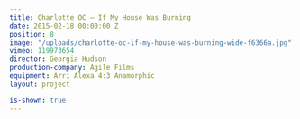 ```yaml
---
title: Charlotte OC — If My House Was Burning
date: 2015-02-18 00:00:00 Z
position: 8
image: "/uploads/charlotte-oc-if-my-house-was-burning-wide-f6366a.jpg"
vimeo: 119973654
director: Georgia Hudson
production-company: Agile Films
equipment: Arri Alexa 4:3 Anamorphic
layout: project

is-shown: true
---
```


